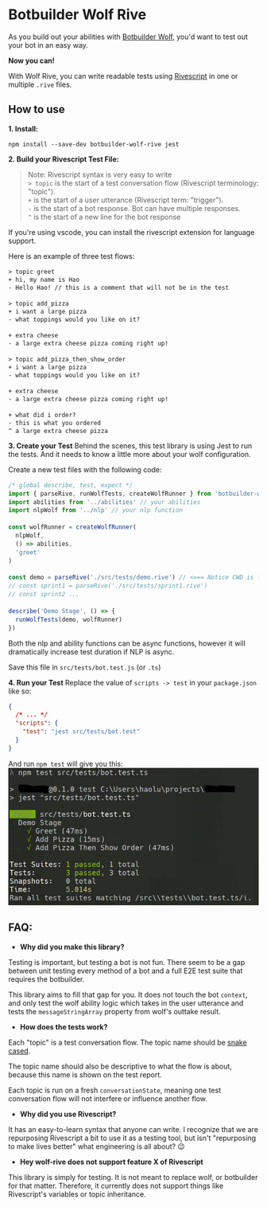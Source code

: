 # Botbuilder Wolf Rive

As you build out your abilities with [Botbuilder Wolf](https://github.com/great-lakes/botbuilder-wolf), you'd want to test out your bot in an easy way.

**Now you can!**

With Wolf Rive, you can write readable tests using [Rivescript](https://www.rivescript.com/) in one or multiple `.rive` files.

## How to use

**1. Install:**

```
npm install --save-dev botbuilder-wolf-rive jest
```


**2. Build your Rivescript Test File:**
> Note: Rivescript syntax is very easy to write  
`> topic` is the start of a test conversation flow (Rivescript terminology: "topic").  
`+` is the start of a user utterance (Rivescript term: "trigger").  
`-` is the start of a bot response.  Bot can have multiple responses.  
`^` is the start of a new line for the bot response

If you're using vscode, you can install the rivescript extension for language support.

Here is an example of three test flows:
```
> topic greet
+ hi, my name is Hao
- Hello Hao! // this is a comment that will not be in the test

> topic add_pizza
+ i want a large pizza
- what toppings would you like on it?

+ extra cheese
- a large extra cheese pizza coming right up!

> topic add_pizza_then_show_order
+ i want a large pizza
- what toppings would you like on it?

+ extra cheese
- a large extra cheese pizza coming right up!

+ what did i order?
- this is what you ordered
^ a large extra cheese pizza
```

**3. Create your Test**
Behind the scenes, this test library is using Jest to run the tests.
And it needs to know a little more about your wolf configuration.

Create a new test files with the following code:

```js
/* global describe, test, expect */
import { parseRive, runWolfTests, createWolfRunner } from 'botbuilder-wolf-rive'
import abilities from '../abilities' // your abilities
import nlpWolf from '../nlp' // your nlp function

const wolfRunner = createWolfRunner(
  nlpWolf,
  () => abilities,
  'greet'
)

const demo = parseRive('./src/tests/demo.rive') // <=== Notice CWD is from the project root
// const sprint1 = parseRive('./src/tests/sprint1.rive')
// const sprint2 ...

describe('Demo Stage', () => {
  runWolfTests(demo, wolfRunner)
})
```

Both the nlp and ability functions can be async functions, however it will dramatically increase test duration if NLP is async.

Save this file in `src/tests/bot.test.js` (or `.ts`)

**4. Run your Test**
Replace the value of `scripts -> test` in your `package.json` like so:
```json
{
  /* ... */
  "scripts": {
    "test": "jest src/tests/bot.test"
  }
}
```

And run `npm test` will give you this:
![test output for pizza test](./static/pizza-test.jpg)

## FAQ:
* **Why did you make this library?**

Testing is important, but testing a bot is not fun.  There seem to be a gap between unit testing every method of a bot and a full E2E test suite that requires the botbuilder.

This library aims to fill that gap for you.  It does not touch the bot `context`, and only test the wolf ability logic which takes in the user utterance and tests the `messageStringArray` property from wolf's outtake result.

* **How does the tests work?**

Each "topic" is a test conversation flow.  The topic name should be [snake cased](https://en.wikipedia.org/wiki/Snake_case).

The topic name should also be descriptive to what the flow is about, because this name is shown on the test report.

Each topic is run on a fresh `conversationState`, meaning one test conversation flow will not interfere or influence another flow.

* **Why did you use Rivescript?**

It has an easy-to-learn syntax that anyone can write.  I recognize that we are repurposing Rivescript a bit to use it as a testing tool, but isn't "repurposing to make lives better" what engineering is all about? :wink:

* **Hey wolf-rive does not support feature X of Rivescript**

This library is simply for testing.  It is not meant to replace wolf, or botbuilder for that matter.  Therefore, it currently does not support things like Rivescript's variables or topic inheritance.

